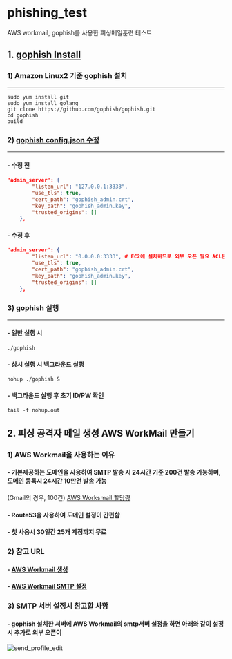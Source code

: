 # phishing_test
AWS workmail, gophish를 사용한 피싱메일훈련 테스트

## 1. [gophish Install](https://github.com/gophish/gophish)

### 1) Amazon Linux2 기준 gophish 설치
---


```
sudo yum install git
sudo yum install golang
git clone https://github.com/gophish/gophish.git
cd gophish 
build
```
### 2) [gophish config.json 수정](https://github.com/gophish/gophish/blob/master/config.json)
---
#### - 수정 전
```json
"admin_server": {
		"listen_url": "127.0.0.1:3333",
		"use_tls": true,
		"cert_path": "gophish_admin.crt",
		"key_path": "gophish_admin.key",
		"trusted_origins": []
	},
```
#### - 수정 후
```json
"admin_server": {
		"listen_url": "0.0.0.0:3333", # EC2에 설치하므로 외부 오픈 필요 ACL은 보안그룹 사용
		"use_tls": true,
		"cert_path": "gophish_admin.crt",
		"key_path": "gophish_admin.key",
		"trusted_origins": []
	},
```

### 3) gophish 실행
---
#### - 일반 실행 시 
```
./gophish
```
#### - 상시 실행 시 백그라운드 실행
```
nohup ./gophish &
```
#### - 백그라운드 실행 후 초기 ID/PW 확인
```
tail -f nohup.out
```

## 2. 피싱 공격자 메일 생성 AWS WorkMail 만들기
### 1) AWS Workmail을 사용하는 이유
#### - 기본제공하는 도메인을 사용하여 SMTP 발송 시 24시간 기준 200건 발송 가능하며, 도메인 등록시 24시간 10만건 발송 가능 
(Gmail의 경우, 100건) [AWS Worksmail 할당량](https://docs.aws.amazon.com/ko_kr/workmail/latest/adminguide/workmail_limits.html) 
#### - Route53을 사용하여 도메인 설정이 간편함
#### - 첫 사용시 30일간 25개 계정까지 무료

### 2) 참고 URL
#### - [AWS Workmail 생성](https://qiita.com/sugimount-a/items/bf53ddfb1478d3fa0f23)
#### - [AWS Workmail SMTP 설정](https://qiita.com/sugimount-a/items/e148731f56e7dd6a7fe8)
### 3) SMTP 서버 설정시 참고할 사항
#### - gophish 설치한 서버에 AWS Workmail의 smtp서버 설정을 하면 아래와 같이 설정 시 추가로 외부 오픈이 
![send_profile_edit](https://user-images.githubusercontent.com/95232424/205928317-64a93370-9843-426f-bf0d-bb2e7c47f3c0.png)
